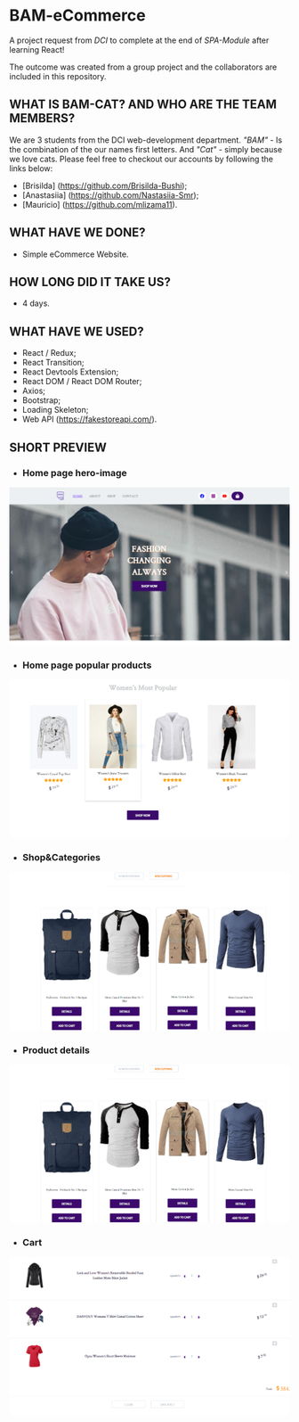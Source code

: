 # BAM-eCommerce
A project request from *DCI* to complete at the end of *SPA-Module* after learning React!

The outcome was created from a group project and the collaborators are included in this repository.

## WHAT IS BAM-CAT? AND WHO ARE THE TEAM MEMBERS?

We are 3 students from the DCI web-development department. *"BAM"* - Is the combination of the our names first letters. And *"Cat"* - simply because we love cats. Please feel free to checkout our accounts by following the links below: 

- [Brisilda] (https://github.com/Brisilda-Bushi);
- [Anastasiia] (https://github.com/Nastasiia-Smr);
- [Mauricio] (https://github.com/mlizama11).
## WHAT HAVE WE DONE?

- Simple eCommerce Website.

## HOW LONG DID IT TAKE US?

- 4 days.

## WHAT HAVE WE USED?

- React / Redux;
- React Transition;
- React Devtools Extension;
- React DOM / React DOM Router;
- Axios;
- Bootstrap;
- Loading Skeleton;
- Web API (https://fakestoreapi.com/).

## SHORT PREVIEW

- ### __Home page hero-image__
![BamCat](preview/home-page-capture.png)

- ### __Home page popular products__
![BamCat](preview/home-page-popular-capture.png)

- ### __Shop&Categories__
![BamCat](preview/shop-capture.png)

- ### __Product details__
![BamCat](preview/shop-capture.png)

- ### __Cart__
![BamCat](preview/cart-capture.png)